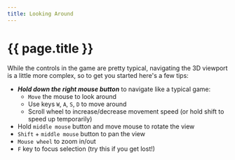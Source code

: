```yaml
---
title: Looking Around
---
```

# {{ page.title }}

While the controls in the game are pretty typical, navigating the 3D viewport is a little more complex, so to get you started here's a few tips:

* ***Hold down the right mouse button*** to navigate like a typical game:
  * ```Move``` the mouse to look around
  * Use keys ```W```, ```A```, ```S```, ```D``` to move around
  * Scroll wheel to increase/decrease movement speed (or hold shift to speed up temporarily)
* Hold ```middle mouse``` button and move mouse to rotate the view
* ```Shift``` + ```middle mouse``` button to pan the view
* ```Mouse wheel``` to zoom in/out
* ```F``` key to focus selection (try this if you get lost!)
